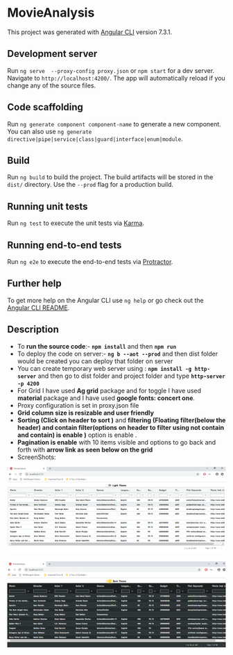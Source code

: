 # MovieAnalysis

This project was generated with [Angular CLI](https://github.com/angular/angular-cli) version 7.3.1.

## Development server

Run `ng serve  --proxy-config proxy.json` or `npm start` for a dev server. Navigate to `http://localhost:4200/`. The app will automatically reload if you change any of the source files.

## Code scaffolding

Run `ng generate component component-name` to generate a new component. You can also use `ng generate directive|pipe|service|class|guard|interface|enum|module`.

## Build

Run `ng build` to build the project. The build artifacts will be stored in the `dist/` directory. Use the `--prod` flag for a production build.

## Running unit tests

Run `ng test` to execute the unit tests via [Karma](https://karma-runner.github.io).

## Running end-to-end tests

Run `ng e2e` to execute the end-to-end tests via [Protractor](http://www.protractortest.org/).

## Further help

To get more help on the Angular CLI use `ng help` or go check out the [Angular CLI README](https://github.com/angular/angular-cli/blob/master/README.md).

## Description

 - To **run the source code**:- **`npm install`** and then **`npm run`** 
 - To deploy the code on server:- **`ng b --aot --prod`** and then dist folder would be created you can deploy that folder on server
 - You can create temporary web server using : **`npm install -g http-server`** and then go to dist folder and project folder
   and type **`http-server -p 4200`**
 - For Grid I have used **Ag grid** package and for toggle I have used **material** package and I have used **google fonts: concert one**.
 - Proxy configuration is set in proxy.json file
 - **Grid column size is resizable and user friendly**
 - **Sorting (Click on header to sort )** and **filtering (Floating filter(below the header) and contain filter(options on header to filter using not contain and contain) is enable )** option is enable .
 - **Pagination is enable** with 10 items visible and options to go back and forth with **arrow link as seen below on the grid**
 - ScreenShots:
 
 ![alt text](https://github.com/singhalshubham89/MovieAnalysis/blob/master/assets/images/Light%20Theme.png)
 
 ![alt text](https://github.com/singhalshubham89/MovieAnalysis/blob/master/assets/images/DarkTheme.PNG)
